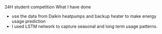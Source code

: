 24H student competition
What I have done
- use the data from Daikin heatpumps and backup heater to make energy usage prediction
- I used LSTM network to capture seasonal and long term usage patterns. 
